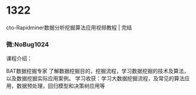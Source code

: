 # 1322
cto-Rapidminer数据分析挖掘算法应用视频教程 | 完结

### 微:NoBug1024 


课程介绍：

BAT数据挖掘专家 了解数据挖掘目的，挖掘流程，学习数据挖掘的技术及算法，以及数据挖掘实际应用案例。
学习收获：学习大数据挖掘流程，及常见的算法应用，数据预处理，回归模型和决策树应用等
